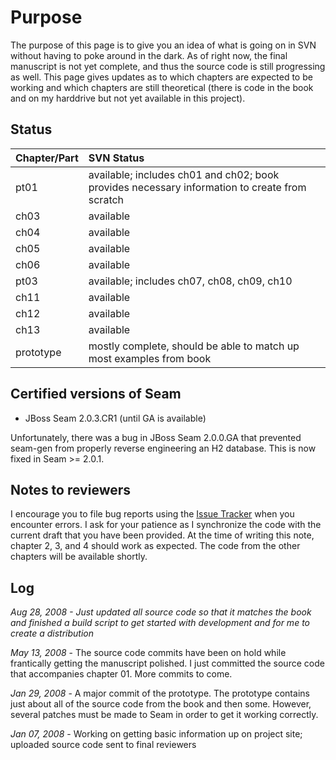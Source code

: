 # Purpose #

The purpose of this page is to give you an idea of what is going on in SVN without having to poke around in the dark. As of right now, the final manuscript is not yet complete, and thus the source code is still progressing as well. This page gives updates as to which chapters are expected to be working and which chapters are still theoretical (there is code in the book and on my harddrive but not yet available in this project).

## Status ##

|**Chapter/Part**|**SVN Status**|
|:---------------|:-------------|
|pt01|available; includes ch01 and ch02; book provides necessary information to create from scratch|
|ch03|available|
|ch04|available|
|ch05|available|
|ch06|available|
|pt03|available; includes ch07, ch08, ch09, ch10|
|ch11|available|
|ch12|available|
|ch13|available|
|prototype|mostly complete, should be able to match up most examples from book|

## Certified versions of Seam ##

  * JBoss Seam 2.0.3.CR1 (until GA is available)

Unfortunately, there was a bug in JBoss Seam 2.0.0.GA that prevented seam-gen from properly reverse engineering an H2 database. This is now fixed in Seam >= 2.0.1.

## Notes to reviewers ##

I encourage you to file bug reports using the [Issue Tracker](http://code.google.com/p/seaminaction/issues/list) when you encounter errors. I ask for your patience as I synchronize the code with the current draft that you have been provided. At the time of writing this note, chapter 2, 3, and 4 should work as expected. The code from the other chapters will be available shortly.

## Log ##

_Aug 28, 2008 - Just updated all source code so that it matches the book and finished a build script to get started with development and for me to create a distribution_

_May 13, 2008_ - The source code commits have been on hold while frantically getting the manuscript polished. I just committed the source code that accompanies chapter 01. More commits to come.

_Jan 29, 2008_ - A major commit of the prototype. The prototype contains just about all of the source code from the book and then some. However, several patches must be made to Seam in order to get it working correctly.

_Jan 07, 2008_ - Working on getting basic information up on project site; uploaded source code sent to final reviewers